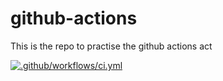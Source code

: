 # github-actions
This is the repo to practise the github actions
act

[![.github/workflows/ci.yml](https://github.com/Venu-DevTools/github-actions/actions/workflows/ci.yml/badge.svg)](https://github.com/Venu-DevTools/github-actions/actions/workflows/ci.yml)
